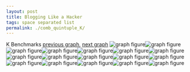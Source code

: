 ```yaml
---
layout: post
title: Blogging Like a Hacker
tags: space separated list
permalink: ./comb_quintuple_K/
---
```


K Benchmarks
[previous graph](./comb_quintuple_JSOND/), [next graph](./comb_quintuple_O/)
<img src="./images/quintuple/K/K-AVL_box.png" alt="graph figure"><img src="./images/quintuple/K/K-A_box.png" alt="graph figure"><img src="./images/quintuple/K/K-CYPHERD_box.png" alt="graph figure"><img src="./images/quintuple/K/K-EGG_box.png" alt="graph figure"><img src="./images/quintuple/K/K-FACE_box.png" alt="graph figure"><img src="./images/quintuple/K/K-FLOYD_box.png" alt="graph figure"><img src="./images/quintuple/K/K-F_box.png" alt="graph figure"><img src="./images/quintuple/K/K-H_box.png" alt="graph figure"><img src="./images/quintuple/K/K-JSOND_box.png" alt="graph figure"><img src="./images/quintuple/K/K-K_box.png" alt="graph figure"><img src="./images/quintuple/K/K-O_box.png" alt="graph figure"><img src="./images/quintuple/K/K-PDFD_box.png" alt="graph figure"><img src="./images/quintuple/K/K-RB_box.png" alt="graph figure"><img src="./images/quintuple/K/K-ROD_box.png" alt="graph figure"><img src="./images/quintuple/K/K-SMATRIX_box.png" alt="graph figure"><img src="./images/quintuple/K/K-SORTD_box.png" alt="graph figure"><img src="./images/quintuple/K/K-ZB_box.png" alt="graph figure">